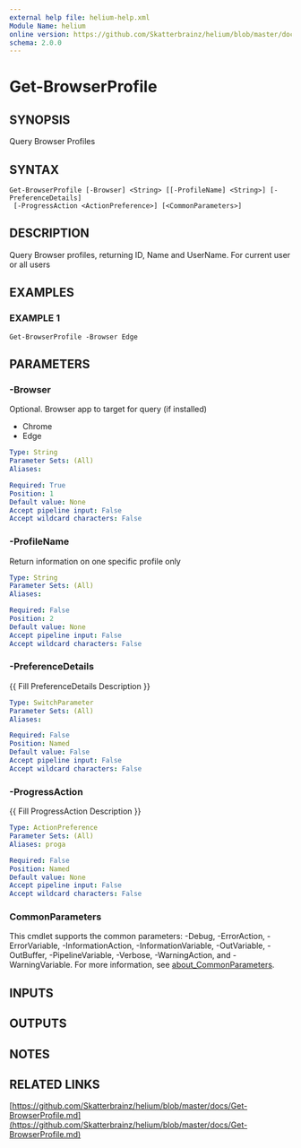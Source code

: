 ```yaml
---
external help file: helium-help.xml
Module Name: helium
online version: https://github.com/Skatterbrainz/helium/blob/master/docs/Get-BrowserProfile.md
schema: 2.0.0
---
```


# Get-BrowserProfile

## SYNOPSIS
Query Browser Profiles

## SYNTAX

```
Get-BrowserProfile [-Browser] <String> [[-ProfileName] <String>] [-PreferenceDetails]
 [-ProgressAction <ActionPreference>] [<CommonParameters>]
```

## DESCRIPTION
Query Browser profiles, returning ID, Name and UserName.
For current user or all users

## EXAMPLES

### EXAMPLE 1
```
Get-BrowserProfile -Browser Edge
```

## PARAMETERS

### -Browser
Optional.
Browser app to target for query (if installed)
* Chrome
* Edge

```yaml
Type: String
Parameter Sets: (All)
Aliases:

Required: True
Position: 1
Default value: None
Accept pipeline input: False
Accept wildcard characters: False
```

### -ProfileName
Return information on one specific profile only

```yaml
Type: String
Parameter Sets: (All)
Aliases:

Required: False
Position: 2
Default value: None
Accept pipeline input: False
Accept wildcard characters: False
```

### -PreferenceDetails
{{ Fill PreferenceDetails Description }}

```yaml
Type: SwitchParameter
Parameter Sets: (All)
Aliases:

Required: False
Position: Named
Default value: False
Accept pipeline input: False
Accept wildcard characters: False
```

### -ProgressAction
{{ Fill ProgressAction Description }}

```yaml
Type: ActionPreference
Parameter Sets: (All)
Aliases: proga

Required: False
Position: Named
Default value: None
Accept pipeline input: False
Accept wildcard characters: False
```

### CommonParameters
This cmdlet supports the common parameters: -Debug, -ErrorAction, -ErrorVariable, -InformationAction, -InformationVariable, -OutVariable, -OutBuffer, -PipelineVariable, -Verbose, -WarningAction, and -WarningVariable. For more information, see [about_CommonParameters](http://go.microsoft.com/fwlink/?LinkID=113216).

## INPUTS

## OUTPUTS

## NOTES

## RELATED LINKS

[https://github.com/Skatterbrainz/helium/blob/master/docs/Get-BrowserProfile.md](https://github.com/Skatterbrainz/helium/blob/master/docs/Get-BrowserProfile.md)


